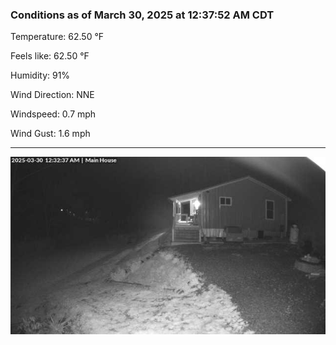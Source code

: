 ### Conditions as of March 30, 2025 at 12:37:52 AM CDT 

Temperature: 62.50 &deg;F

Feels like: 62.50 &deg;F

Humidity: 91%

Wind Direction: NNE

Windspeed: 0.7 mph

Wind Gust: 1.6 mph

---

<img src="./images/latest.jpeg"/>

